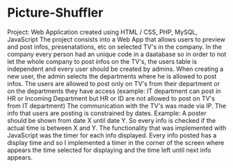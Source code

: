 # Picture-Shuffler
Project: Web Application created using HTML / CSS, PHP, MySQL, JavaScript
The project consists into a Web App that allows users to preview and post infos, presenatations, etc on selected TV's in the company. 
In the company every person had an unique code in a daatabase so in order to not let the whole company to post infos on the TV's, the users table is independent and every user should be created by admins.
When creating a new user, the admin selects the departments where he is allowed to post infos.
The users are allowed to post only on TV's from their department or on the departments they have access (example: IT department can post in HR or Incoming Department but HR or ID are not allowed to post on TV's from IT department)
The communication with the TV's was made via IP. 
The info that users are posting is constrained by dates. Example: A poster should be shown from date X until date Y. So every info is checked if the actual time is between X and Y. 
The functionality that was implemented with JavaScript was the timer for each info displayed. 
Every info posted has a display time and so I implemented a timer in the corner of the screen where appears the time selected for displaying and the time left until next info appears.
